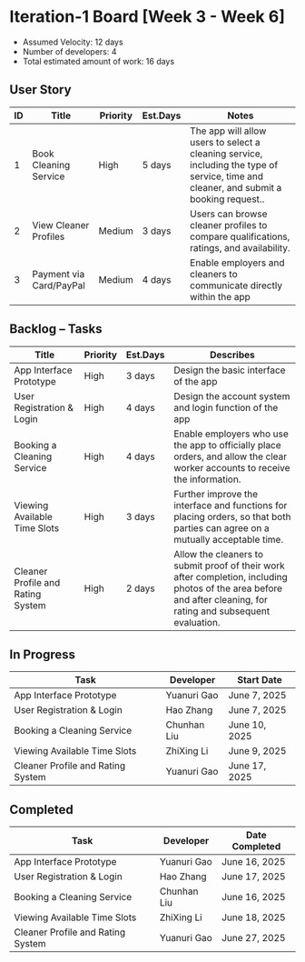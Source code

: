 # Iteration-1 Board [Week 3 - Week 6] 

* Assumed Velocity: 12 days
* Number of developers: 4
* Total estimated amount of work: 16 days
## User Story

| ID    | Title                                             | Priority  | Est.Days  | Notes                                |
| --    | --------------------------------------------------| --------  | --------- | ------------------------------------ |
| 1     | Book Cleaning Service                             | High      |   5 days  | The app will allow users to select a cleaning service, including the type of service, time and cleaner, and submit a booking request..|
| 2     | View Cleaner Profiles                             | Medium    |   3 days  | Users can browse cleaner profiles to compare qualifications, ratings, and availability.|
| 3     | Payment via Card/PayPal                           | Medium    |   4 days  | Enable employers and cleaners to communicate directly within the app  |

## Backlog – Tasks

| Title                                             | Priority  | Est.Days   | Describes                            |
| --------------------------------------------------| ------    |  --------  | ------------------------------------ |
| App Interface Prototype                           |   High    |  3 days    | Design the basic interface of the app|
| User Registration & Login                         |   High    |  4 days    | Design the account system and login function of the app|
| Booking a Cleaning Service                        |   High    |  4 days    | Enable employers who use the app to officially place orders, and allow the clear worker accounts to receive the information.|
| Viewing Available Time Slots                      |   High    |  3 days    | Further improve the interface and functions for placing orders, so that both parties can agree on a mutually acceptable time.|
| Cleaner Profile and Rating System                 |   High    |  2 days    | Allow the cleaners to submit proof of their work after completion, including photos of the area before and after cleaning, for rating and subsequent evaluation.|
## In Progress

| Task                                      | Developer     | Start Date    |
| ----------------------------------------- | --------------| ------------- |
| App Interface Prototype                   |  Yuanuri Gao  | June 7, 2025  |
| User Registration & Login                 |  Hao Zhang    | June 7, 2025  |
| Booking a Cleaning Service                |  Chunhan Liu  | June 10, 2025 |
| Viewing Available Time Slots              |  ZhiXing Li   | June 9, 2025  |
| Cleaner Profile and Rating System         |  Yuanuri Gao  | June 17, 2025 |

## Completed
| Task                                      | Developer     | Date Completed    |
| ----------------------------------------- | --------------| -------------     |
| App Interface Prototype                   |  Yuanuri Gao  | June 16, 2025     |
| User Registration & Login                 |  Hao Zhang    | June 17, 2025     |
| Booking a Cleaning Service                |  Chunhan Liu  | June 16, 2025     |
| Viewing Available Time Slots              |  ZhiXing Li   | June 18, 2025     |
| Cleaner Profile and Rating System         |  Yuanuri Gao  | June 27, 2025     |



